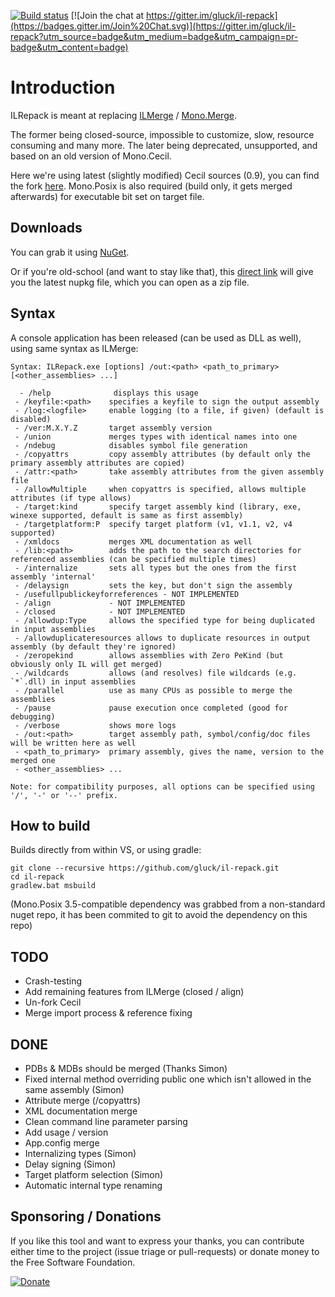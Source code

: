 [![Build status](https://ci.appveyor.com/api/projects/status/hq1jqalcxe6d18rm?svg=true)](https://ci.appveyor.com/project/gluck/il-repack) [![Join the chat at https://gitter.im/gluck/il-repack](https://badges.gitter.im/Join%20Chat.svg)](https://gitter.im/gluck/il-repack?utm_source=badge&utm_medium=badge&utm_campaign=pr-badge&utm_content=badge)

Introduction
============

ILRepack is meant at replacing [ILMerge](http://www.microsoft.com/downloads/details.aspx?FamilyID=22914587-B4AD-4EAE-87CF-B14AE6A939B0&displaylang=en) / [Mono.Merge](http://evain.net/blog/articles/2006/11/06/an-introduction-to-mono-merge).

The former being closed-source, impossible to customize, slow, resource consuming and many more.
The later being deprecated, unsupported, and based on an old version of Mono.Cecil.

Here we're using latest (slightly modified) Cecil sources (0.9), you can find the fork [here](https://github.com/gluck/cecil).
Mono.Posix is also required (build only, it gets merged afterwards) for executable bit set on target file.

Downloads
------

You can grab it using [NuGet](http://nuget.org/packages/ILRepack/).

Or if you're old-school (and want to stay like that), this [direct link](http://nuget.org/api/v2/package/ILRepack) will give you the latest nupkg file, which you can open as a zip file.

Syntax
------

A console application has been released (can be used as DLL as well), using same syntax as ILMerge:
```
Syntax: ILRepack.exe [options] /out:<path> <path_to_primary> [<other_assemblies> ...]

  - /help              displays this usage
 - /keyfile:<path>    specifies a keyfile to sign the output assembly
 - /log:<logfile>     enable logging (to a file, if given) (default is disabled)
 - /ver:M.X.Y.Z       target assembly version
 - /union             merges types with identical names into one
 - /ndebug            disables symbol file generation
 - /copyattrs         copy assembly attributes (by default only the primary assembly attributes are copied)
 - /attr:<path>       take assembly attributes from the given assembly file
 - /allowMultiple     when copyattrs is specified, allows multiple attributes (if type allows)
 - /target:kind       specify target assembly kind (library, exe, winexe supported, default is same as first assembly)
 - /targetplatform:P  specify target platform (v1, v1.1, v2, v4 supported)
 - /xmldocs           merges XML documentation as well
 - /lib:<path>        adds the path to the search directories for referenced assemblies (can be specified multiple times)
 - /internalize       sets all types but the ones from the first assembly 'internal'
 - /delaysign         sets the key, but don't sign the assembly
 - /usefullpublickeyforreferences - NOT IMPLEMENTED
 - /align             - NOT IMPLEMENTED
 - /closed            - NOT IMPLEMENTED
 - /allowdup:Type     allows the specified type for being duplicated in input assemblies
 - /allowduplicateresources allows to duplicate resources in output assembly (by default they're ignored)
 - /zeropekind        allows assemblies with Zero PeKind (but obviously only IL will get merged)
 - /wildcards         allows (and resolves) file wildcards (e.g. `*`.dll) in input assemblies
 - /parallel          use as many CPUs as possible to merge the assemblies
 - /pause             pause execution once completed (good for debugging)
 - /verbose           shows more logs
 - /out:<path>        target assembly path, symbol/config/doc files will be written here as well
 - <path_to_primary>  primary assembly, gives the name, version to the merged one
 - <other_assemblies> ...

Note: for compatibility purposes, all options can be specified using '/', '-' or '--' prefix.
```

How to build
------

Builds directly from within VS, or using gradle:

```
git clone --recursive https://github.com/gluck/il-repack.git
cd il-repack
gradlew.bat msbuild
```

(Mono.Posix 3.5-compatible dependency was grabbed from a non-standard nuget repo, it has been commited to git to avoid the dependency on this repo)

TODO
------
  * Crash-testing
  * Add remaining features from ILMerge (closed / align)
  * Un-fork Cecil
  * Merge import process & reference fixing

DONE
------
  * PDBs & MDBs should be merged (Thanks Simon)
  * Fixed internal method overriding public one which isn't allowed in the same assembly (Simon)
  * Attribute merge (/copyattrs)
  * XML documentation merge
  * Clean command line parameter parsing
  * Add usage / version
  * App.config merge
  * Internalizing types (Simon)
  * Delay signing (Simon)
  * Target platform selection (Simon)
  * Automatic internal type renaming

Sponsoring / Donations
------
If you like this tool and want to express your thanks, you can contribute either time to the project (issue triage or pull-requests) or donate money to the Free Software Foundation.

[![Donate](https://www.gnu.org/graphics/logo-fsf.org-tiny.png)](https://my.fsf.org/donate/)
